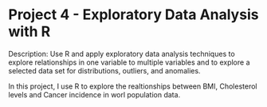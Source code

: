 # Project 4 - Exploratory Data Analysis with R

Description: Use R and apply exploratory data analysis techniques to explore relationships in one variable to multiple variables and to explore a selected data set for distributions, outliers, and anomalies.

In this project, I use R to explore the realtionships between BMI, Cholesterol levels and Cancer incidence in worl population data.
